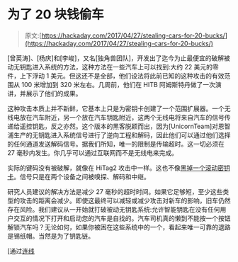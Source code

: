 # 为了 20 块钱偷车

> 原文:[https://hackaday.com/2017/04/27/stealing-cars-for-20-bucks/](https://hackaday.com/2017/04/27/stealing-cars-for-20-bucks/)

[曾英涛]、[杨庆]和[李峻]，又名[独角兽团队]，开发出了迄今为止最便宜的破解被动无钥匙进入系统的方法，这种方法在一些汽车上可以找到:大约 22 美元的零件，上下浮动 1 美元。但这还不是全部，他们设法将此前已知的这种攻击的有效范围从 100 米增加到 320 米左右。几周前，他们在 HITB 阿姆斯特丹做了一次演讲，并展示了他们的成果。

这种攻击本质上并不新鲜，它基本上只是为密钥卡创建了一个范围扩展器。一个无线电放在汽车附近，另一个放在汽车钥匙附近，这两个无线电将来自汽车的信号传递给遥控钥匙，反之亦然。这个版本的黑客脱颖而出，因为[UnicornTeam]对恩智浦生产的无钥匙进入系统信号进行了逆向工程和解码，因此他们可以通过他们选择的任何通道发送解码信号。据我们所知，唯一的限制是传输超时。这一切必须在 27 毫秒内发生。你几乎可以通过互联网而不是无线电来完成。

实际的键码没有被破解，就像在 HiTag2 攻击中一样。这也不像[黑掉一个滚动密钥卡](http://hackaday.com/2014/03/17/hacking-rolling-code-keyfobs/)。信号只是在两个设备之间被嗅探、解码和中继。

研究人员建议的解决方法是减少 27 毫秒的超时时间。如果它足够短，至少这些类型的攻击的距离会减少。即使这最终可以减轻或减少攻击对新车的影响，旧车仍然存在风险。我们建议从一开始就打破被动无钥匙系统:允许智能钥匙在没有任何用户交互的情况下打开和启动您的汽车是自找的。汽车司机真的懒到不能按一个按钮解锁汽车吗？无论如何，如果你被困在这些系统中的一个，看起来唯一可靠的退路是锡纸帽。当然是为了钥匙链。

[通过[连线](https://www.wired.com/2017/04/just-pair-11-radio-gadgets-can-steal-car/)
